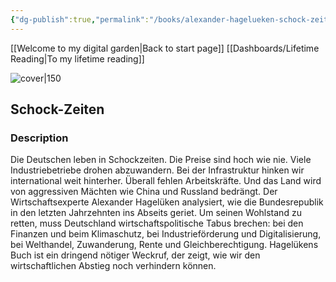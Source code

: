 ```yaml
---
{"dg-publish":true,"permalink":"/books/alexander-hagelueken-schock-zeiten/","title":"\"Schock-Zeiten\"","tags":["politics","sociopolitical","economy"]}
---
```


[[Welcome to my digital garden\|Back to start page]]
[[Dashboards/Lifetime Reading\|To my lifetime reading]]

![cover|150](http://books.google.com/books/content?id=pojVEAAAQBAJ&printsec=frontcover&img=1&zoom=1&edge=curl&source=gbs_api)

## Schock-Zeiten

### Description

Die Deutschen leben in Schockzeiten. Die Preise sind hoch wie nie. Viele Industriebetriebe drohen abzuwandern. Bei der Infrastruktur hinken wir international weit hinterher. Überall fehlen Arbeitskräfte. Und das Land wird von aggressiven Mächten wie China und Russland bedrängt. Der Wirtschaftsexperte Alexander Hagelüken analysiert, wie die Bundesrepublik in den letzten Jahrzehnten ins Abseits geriet. Um seinen Wohlstand zu retten, muss Deutschland wirtschaftspolitische Tabus brechen: bei den Finanzen und beim Klimaschutz, bei Industrieförderung und Digitalisierung, bei Welthandel, Zuwanderung, Rente und Gleichberechtigung. Hagelükens Buch ist ein dringend nötiger Weckruf, der zeigt, wie wir den wirtschaftlichen Abstieg noch verhindern können.
```
